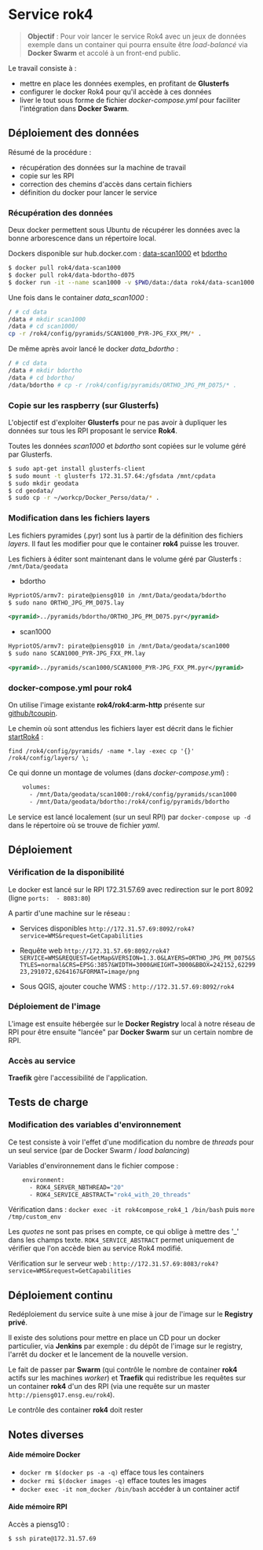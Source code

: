 # Service rok4

> **Objectif** : Pour voir lancer le service Rok4 avec un jeux de données exemple dans un container qui pourra ensuite être *load-balancé* via **Docker Swarm** et accolé à un front-end public.

Le travail consiste à :

* mettre en place les données exemples, en profitant de **Glusterfs**
* configurer le docker Rok4 pour qu'il accède à ces données
* liver le tout sous forme de fichier *docker-compose.yml* pour faciliter l'intégration dans **Docker Swarm**.


## Déploiement des données 

Résumé de la procédure :

* récupération des données sur la machine de travail
* copie sur les RPI
* correction des chemins d'accès dans certain fichiers
* définition du docker pour lancer le service

### Récupération des données

Deux docker permettent sous Ubuntu de récupérer les données avec la bonne arborescence dans un répertoire local.

Dockers disponible sur hub.docker.com : [data-scan1000](https://hub.docker.com/r/rok4/data-scan1000/) et [bdortho](https://hub.docker.com/r/rok4/data-bdortho-d075/)


``` sh
$ docker pull rok4/data-scan1000
$ docker pull rok4/data-bdortho-d075
$ docker run -it --name scan1000 -v $PWD/data:/data rok4/data-scan1000 /bin/sh
``` 

Une fois dans le container *data_scan1000* :
``` sh
/ # cd data
/data # mkdir scan1000
/data # cd scan1000/
cp -r /rok4/config/pyramids/SCAN1000_PYR-JPG_FXX_PM/* .
```

De même après avoir lancé le docker *data_bdortho*  :
``` sh
/ # cd data
/data # mkdir bdortho
/data # cd bdortho/
/data/bdortho # cp -r /rok4/config/pyramids/ORTHO_JPG_PM_D075/* .
```

### Copie sur les raspberry (sur Glusterfs)

L'objectif est d'exploiter **Glusterfs** pour ne pas avoir à dupliquer les données sur tous les RPI proposant le service **Rok4**.

Toutes les données *scan1000* et *bdortho* sont copiées sur le volume géré par Glusterfs. 

``` sh
$ sudo apt-get install glusterfs-client
$ sudo mount -t glusterfs 172.31.57.64:/gfsdata /mnt/cpdata
$ sudo mkdir geodata
$ cd geodata/
$ sudo cp -r ~/workcp/Docker_Perso/data/* .
``` 
### Modification dans les fichiers layers

Les fichiers pyramides (.pyr) sont lus à partir de la définition des fichiers *layers*. Il faut les modifier pour que le container **rok4** puisse les trouver. 

Les fichiers à éditer sont maintenant dans le volume géré par Glusterfs : `/mnt/Data/geodata`

* bdortho

``` sh
HypriotOS/armv7: pirate@piensg010 in /mnt/Data/geodata/bdortho
$ sudo nano ORTHO_JPG_PM_D075.lay 
```


``` xml
<pyramid>../pyramids/bdortho/ORTHO_JPG_PM_D075.pyr</pyramid>
``` 

* scan1000

``` sh
HypriotOS/armv7: pirate@piensg010 in /mnt/Data/geodata/scan1000
$ sudo nano SCAN1000_PYR-JPG_FXX_PM.lay
```


``` xml
<pyramid>../pyramids/scan1000/SCAN1000_PYR-JPG_FXX_PM.pyr</pyramid>
```

### docker-compose.yml pour rok4

On utilise l'image existante **rok4/rok4:arm-http**  présente sur [github/tcoupin](https://github.com/tcoupin/docker-rok4).

Le chemin où sont attendus les fichiers layer est décrit dans le fichier [startRok4](https://github.com/tcoupin/docker-rok4/blob/master/startRok4.sh) :

`find /rok4/config/pyramids/ -name *.lay -exec cp '{}' /rok4/config/layers/ \;`

Ce qui donne un montage de volumes (dans *docker-compose.yml*) :
``` sh
    volumes:
      - /mnt/Data/geodata/scan1000:/rok4/config/pyramids/scan1000
      - /mnt/Data/geodata/bdortho:/rok4/config/pyramids/bdortho
```
Le service est lancé localement (sur un seul RPI) par `docker-compose up -d` dans le répertoire où se trouve de fichier *yaml*.

## Déploiement

### Vérification de la disponibilité 

Le docker est lancé sur le RPI 172.31.57.69 avec redirection sur le port 8092 (ligne ` ports: 
      - 8083:80
`)

A partir d'une machine sur le réseau :

* Services disponibles 
`http://172.31.57.69:8092/rok4?service=WMS&request=GetCapabilities`

* Requête web
`http://172.31.57.69:8092/rok4?SERVICE=WMS&REQUEST=GetMap&VERSION=1.3.0&LAYERS=ORTHO_JPG_PM_D075&STYLES=normal&CRS=EPSG:3857&WIDTH=3000&HEIGHT=3000&BBOX=242152,6229923,291072,6264167&FORMAT=image/png`

* Sous QGIS, ajouter couche WMS : `http://172.31.57.69:8092/rok4`

### Déploiement de l'image

L'image est ensuite hébergée sur le **Docker Registry** local à notre réseau de RPI pour être ensuite "lancée" par **Docker Swarm** sur un certain nombre de RPI.

### Accès au service

**Traefik** gère l'accessibilité de l'application.

## Tests de charge

### Modification des variables d'environnement

Ce test consiste à voir l'effet d'une modification du nombre de *threads* pour un seul service (par de Docker Swarm / *load balancing*)

Variables d'environnement dans le fichier compose :
``` sh
    environment:
      - ROK4_SERVER_NBTHREAD="20"
      - ROK4_SERVICE_ABSTRACT="rok4_with_20_threads"
```
Vérification dans :
`docker exec -it rok4compose_rok4_1 /bin/bash` puis `more /tmp/custom_env`

Les *quotes* ne sont pas prises en compte, ce qui oblige à mettre des '\_' dans les champs texte. `ROK4_SERVICE_ABSTRACT` permet uniquement de vérifier que l'on accède bien au service Rok4 modifié.

Vérification sur le serveur web : `http://172.31.57.69:8083/rok4?service=WMS&request=GetCapabilities`

## Déploiement continu

Redéploiement du service suite à une mise à jour de l'image sur le **Registry privé**.

Il existe des solutions pour mettre en place un CD pour un docker particulier, via **Jenkins** par exemple : du dépôt de l'image sur le registry, l'arrêt du docker et le lancement de la nouvelle version.

Le fait de passer par **Swarm** (qui contrôle le nombre de container **rok4** actifs sur les machines *worker*) et **Traefik** qui redistribue les requêtes sur un container **rok4** d'un des RPI (via une requête sur un master `http://piensg017.ensg.eu/rok4`).

Le contrôle des container **rok4** doit rester 

## Notes diverses

#### Aide mémoire Docker

* `docker rm $(docker ps -a -q)` efface tous les containers
* `docker rmi $(docker images -q)` efface toutes les images
* `docker exec -it nom_docker /bin/bash` accéder à un container actif


#### Aide mémoire RPI
Accès a piensg10 :

``` sh
$ ssh pirate@172.31.57.69
```
